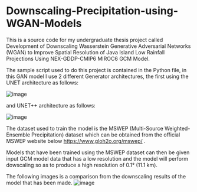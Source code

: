 # Downscaling-Precipitation-using-WGAN-Models
This is a source code for my undergraduate thesis project called Development of Downscaling Wasserstein Generative Adversarial  Networks (WGAN) to Improve Spatial Resolution of Java Island Low  Rainfall Projections Using NEX-GDDP-CMIP6 MIROC6 GCM Model.

The sample script used to do this project is contained in the Python file, in this GAN model I use 2 different Generator architectures, the first using the UNET architecture as follows:

![image](https://github.com/user-attachments/assets/7194704d-f85e-45a2-a4da-60d9179a795b)

and UNET++ architecture as follows:

![image](https://github.com/user-attachments/assets/195930e4-456e-468e-8c63-cbc8ba30e66a)

The dataset used to train the model is the MSWEP (Multi-Source Weighted-Ensemble Precipitation) dataset which can be obtained from the official MSWEP website below https://www.gloh2o.org/mswep/ .

Models that have been trained using the MSWEP dataset can then be given input GCM model data that has a low resolution and the model will perform dowscaling so as to produce a high resolution of 0.1° (11.1 km).

The following images is a comparison from the downscaling results of the model that has been made.
![image](https://github.com/user-attachments/assets/1e72af3b-a74a-4e27-83b5-352edca2b252)


